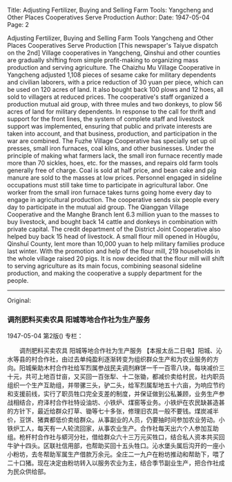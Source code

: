 Title: Adjusting Fertilizer, Buying and Selling Farm Tools: Yangcheng and Other Places Cooperatives Serve Production
Author:
Date: 1947-05-04
Page: 2

Adjusting Fertilizer, Buying and Selling Farm Tools
Yangcheng and Other Places Cooperatives Serve Production
[This newspaper's Taiyue dispatch on the 2nd] Village cooperatives in Yangcheng, Qinshui and other counties are gradually shifting from simple profit-making to organizing mass production and serving agriculture. The Chaizhu Mu Village Cooperative in Yangcheng adjusted 1,108 pieces of sesame cake for military dependents and civilian laborers, with a price reduction of 30 yuan per piece, which can be used on 120 acres of land. It also bought back 100 plows and 12 hoes, all sold to villagers at reduced prices. The cooperative's staff organized a production mutual aid group, with three mules and two donkeys, to plow 56 acres of land for military dependents. In response to the call for thrift and support for the front lines, the system of complete staff and livestock support was implemented, ensuring that public and private interests are taken into account, and that business, production, and participation in the war are combined. The Fuzhe Village Cooperative has specially set up oil presses, small iron furnaces, coal kilns, and other businesses. Under the principle of making what farmers lack, the small iron furnace recently made more than 70 sickles, hoes, etc. for the masses, and repairs old farm tools generally free of charge. Coal is sold at half price, and bean cake and pig manure are sold to the masses at low prices. Personnel engaged in sideline occupations must still take time to participate in agricultural labor. One worker from the small iron furnace takes turns going home every day to engage in agricultural production. The cooperative sends six people every day to participate in the mutual aid group. The Qianggan Village Cooperative and the Manghe Branch lent 6.3 million yuan to the masses to buy livestock, and bought back 14 cattle and donkeys in combination with private capital. The credit department of the District Joint Cooperative also helped buy back 15 head of livestock. A small flour mill opened in Hòugōu, Qìnshuǐ County, lent more than 10,000 yuan to help military families produce last winter. With the promotion and help of the flour mill, 219 households in the whole village raised 20 pigs. It is now decided that the flour mill will shift to serving agriculture as its main focus, combining seasonal sideline production, and making the cooperative a supply department for the people.



<hr /> 

Original: 


### 调剂肥料买卖农具  阳城等地合作社为生产服务

1947-05-04
第2版()
专栏：

　　调剂肥料买卖农具
    阳城等地合作社为生产服务
    【本报太岳二日电】阳城、沁水等县的村合作社，由过去单纯盈利逐渐转变为组织群众生产和为农业服务的方向。阳城柴助木村合作社给军烈属参战民夫调剂麻饼一千一百零八块，每块减价三十元，共可上地百廿亩，又买回一百张犁、十二张锄，都减价卖给村民，社内职员组织一个生产互助组，并带骡三头，驴二头，给军烈属犁地五十六亩，为响应节约和支援前线，实行了职员牲口完全支差的制度，并保证做到公私兼顾，业务生产参战相结合，府泽村合作社特设油坊、小铁炉、煤窑等业务。小铁炉在农民缺甚造甚的方针下，最近给群众打草、锄等七十多张，修理旧农具一般不要钱。煤炭减半价，豆饼、猪粪都低价卖给群众。从事副业的人员，仍要抽时间参加农业劳动。小铁炉工人，每天有一人轮流回家，从事农业生产。合作社每天出六个人参加互助组。枪杆村合作社与蟒河分社，借给群众六十三万元买牲口，结合私人资本共买回牛驴十四头。区联社信用部，也帮助买回十五头牲口。沁水堡头属后沟开的一座小小粉坊，去冬帮助军属生产借款万余元。全庄二一九户在粉坊推动和帮助下，喂了二十口猪。现在决定由粉坊转入以服务农业为主，结合季节副业生产，把合作社成为民众供给部。
